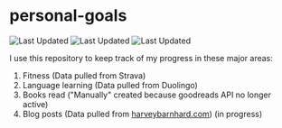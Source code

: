 # personal-goals
![Last Updated](https://img.shields.io/date/1613704819?color=FC4C02&label=Fitness%20Updated&logo=strava)
![Last Updated](https://img.shields.io/date/1613704819?color=7ac70c&label=Language%20Updated&logo=duolingo)
![Last Updated](https://img.shields.io/date/1613704819?color=e9e5cd&label=Books%20Updated&logo=goodreads)

I use this repository to keep track of my progress in these major areas:

1. Fitness (Data pulled from Strava)
2. Language learning (Data pulled from Duolingo)
3. Books read ("Manually" created because goodreads API no longer active)
4. Blog posts (Data pulled from [harveybarnhard.com](https://harveybarnhard.com)) (in progress)
